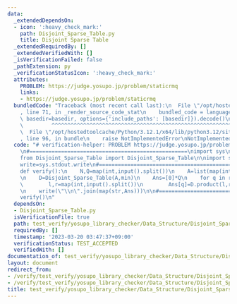 ```yaml
---
data:
  _extendedDependsOn:
  - icon: ':heavy_check_mark:'
    path: Disjoint_Sparse_Table.py
    title: Disjoint Sparse Table
  _extendedRequiredBy: []
  _extendedVerifiedWith: []
  _isVerificationFailed: false
  _pathExtension: py
  _verificationStatusIcon: ':heavy_check_mark:'
  attributes:
    PROBLEM: https://judge.yosupo.jp/problem/staticrmq
    links:
    - https://judge.yosupo.jp/problem/staticrmq
  bundledCode: "Traceback (most recent call last):\n  File \"/opt/hostedtoolcache/Python/3.12.1/x64/lib/python3.12/site-packages/onlinejudge_verify/documentation/build.py\"\
    , line 71, in _render_source_code_stat\n    bundled_code = language.bundle(stat.path,\
    \ basedir=basedir, options={'include_paths': [basedir]}).decode()\n          \
    \         ^^^^^^^^^^^^^^^^^^^^^^^^^^^^^^^^^^^^^^^^^^^^^^^^^^^^^^^^^^^^^^^^^^^^^^^^^^^^^^^^^\n\
    \  File \"/opt/hostedtoolcache/Python/3.12.1/x64/lib/python3.12/site-packages/onlinejudge_verify/languages/python.py\"\
    , line 96, in bundle\n    raise NotImplementedError\nNotImplementedError\n"
  code: "# verification-helper: PROBLEM https://judge.yosupo.jp/problem/staticrmq\n\
    \n#==================================================\nimport sys\n#sys.path.append('../')\n\
    from Disjoint_Sparse_Table import Disjoint_Sparse_Table\n\nimport sys\ninput=sys.stdin.readline\n\
    write=sys.stdout.write\n#==================================================\n\
    def verify():\n    N,Q=map(int,input().split())\n    A=list(map(int,input().split()))\n\
    \n    D=Disjoint_Sparse_Table(A,min)\n    Ans=[0]*Q\n    for q in range(Q):\n\
    \        l,r=map(int,input().split())\n        Ans[q]=D.product(l,r,None,True,False)\n\
    \n    write(\"\\n\".join(map(str,Ans)))\n\n#==================================================\n\
    verify()\n"
  dependsOn:
  - Disjoint_Sparse_Table.py
  isVerificationFile: true
  path: test_verify/yosupo_library_checker/Data_Structure/Disjoint_Sparse_Table.test.py
  requiredBy: []
  timestamp: '2023-03-20 03:47:37+09:00'
  verificationStatus: TEST_ACCEPTED
  verifiedWith: []
documentation_of: test_verify/yosupo_library_checker/Data_Structure/Disjoint_Sparse_Table.test.py
layout: document
redirect_from:
- /verify/test_verify/yosupo_library_checker/Data_Structure/Disjoint_Sparse_Table.test.py
- /verify/test_verify/yosupo_library_checker/Data_Structure/Disjoint_Sparse_Table.test.py.html
title: test_verify/yosupo_library_checker/Data_Structure/Disjoint_Sparse_Table.test.py
---
```

